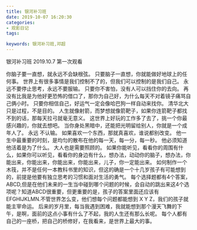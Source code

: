 ```yaml
---
title: 银河补习班
date: 2019-10-07 16:20:30
categories:
- 观影日记
tags:

keywords: 银河补习班,邓超
---
```


银河补习班  2019.10.7 第一次观看

你脑子要一直想，就永远不会缺根弦。
只要脑子一直想，你就能做好地球上的任何事。
世界上有很多事情是我们控制不了的，但我们可以控制的是我们自己。
永远不要停止思考，永远不要服输。
只要你不害怕，没有人可以挡住你的去向。
再没有比我是为他好更恐怖的借口了，那你为自己好，为什么每天不对着镜子痛骂自己俩小时。
只要你相信自己，好运气一定会像哈巴狗一样自动来找你。
清华北大只是过程，不是目的。
人生就像射箭，而梦想就像箭靶子，如果你连箭靶子都找不到的话，那每天拉弓就毫无意义。
这世界上好玩的工作多了去了，挑一个你最感兴趣的，你就去想吧。
当你身处黑暗中，还能把光明留给别人，你就是一个成年人了。
永远 不认输。
如果喜欢一个东西，那就真喜欢，谁说都别改变。
他一生中最重要的时刻，是均匀的散布在他的每一天，每一分，每一秒。
他必须知道他活着是为了什么。
大人也是需要照顾的。
如果你能听见，看看你的周围有什么，如果你可以听见，看看你的身边有什么，想办法，动动你的脑子，想办法，你能出来，你能出来，你能出来，你能出来，儿子，你一定能出来。
 如何制作一个木筏，并不是任何一本教科书里的知识，但这的确是一个十几岁孩子有可能想到的，前提是他要有独立思考的习惯和面对生活的勇气。
每个选择题都有4个答案，ABCD,但是在他们未来的一生当中碰到哪个问题的时候，会自动的跳出来这4个选项呢？知道ABCD很重要，但更重要的是，孩子的答案里面还应该有EFGHIJKLMN.不管世界怎么变，他们想每个问题都能想到 X Y Z，我们的孩子就能主宰命运。
后来的岁月里，每当我遇到困难，我就能想到那个漫天飞舞的下午，是啊，面前的这点小事有什么了不起，我的人生还有那么长呢。
每个人都有自己的一座桥，把自己的桥修好，在我看来，是世界上最大的事。

<!-- more -->
